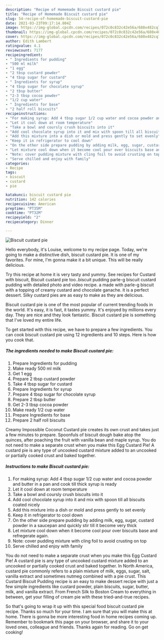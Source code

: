```yaml
---
description: "Recipe of Homemade Biscuit custard pie"
title: "Recipe of Homemade Biscuit custard pie"
slug: 54-recipe-of-homemade-biscuit-custard-pie
date: 2021-03-23T09:17:14.804Z
image: https://img-global.cpcdn.com/recipes/072c0c832c42e56a/680x482cq70/biscuit-custard-pie-recipe-main-photo.jpg
thumbnail: https://img-global.cpcdn.com/recipes/072c0c832c42e56a/680x482cq70/biscuit-custard-pie-recipe-main-photo.jpg
cover: https://img-global.cpcdn.com/recipes/072c0c832c42e56a/680x482cq70/biscuit-custard-pie-recipe-main-photo.jpg
author: Edith Lambert
ratingvalue: 4.1
reviewcount: 7177
recipeingredient:
- " Ingredients for pudding"
- "500 ml milk"
- "1 egg"
- "2 tbsp custard powder"
- "4 tbsp sugar for custard"
- " Ingredients for syrup"
- "4 tbsp sugar for chocolate syrup"
- "2 tbsp butter"
- "2-3 tbsp cocoa powder"
- "1/2 cup water"
- " Ingredients for base"
- "2 half roll biscuits"
recipeinstructions:
- "For making syrup: Add 4 tbsp sugar 1/2 cup water and cocoa powder and butter in a pan and cook till thick syrup is ready"
- "Let it cool down at room temperature"
- "Take a bowl and coursly crush biscuits into it"
- "Add cool chocolate syrup into it and mix with spoon till all biscuits coated nicely"
- "Add this mixture into a dish or mold and press gently to set evenly"
- "Keep it in refrigerator to cool down"
- "On the other side prepare pudding by adding milk, egg, sugar, custard powder in a saucepan and quickly stir till it become very thick"
- "Let mixture cool down when it become cool pour over biscuits base and refregerate again."
- "Note: cover pudding mixture with cling foil to avoid crusting on top"
- "Serve chilled and enjoy with family"
categories:
- Recipe
tags:
- biscuit
- custard
- pie

katakunci: biscuit custard pie 
nutrition: 142 calories
recipecuisine: American
preptime: "PT35M"
cooktime: "PT32M"
recipeyield: "2"
recipecategory: Dinner

---
```



![Biscuit custard pie](https://img-global.cpcdn.com/recipes/072c0c832c42e56a/680x482cq70/biscuit-custard-pie-recipe-main-photo.jpg)

Hello everybody, it's Louise, welcome to my recipe page. Today, we're going to make a distinctive dish, biscuit custard pie. It is one of my favorites. For mine, I'm gonna make it a bit unique. This will be really delicious.

Try this recipe at home it is very tasty and yummy. See recipes for Custard with biscuit, Biscuit custard pie too..biscuit pudding parle-g biscuit custard pudding with detailed photo and video recipe. a made with parle-g biscuit with a topping of creamy custard and chocolate ganache. it is a perfect dessert. Silky custard pies are as easy to make as they are delicious.

Biscuit custard pie is one of the most popular of current trending foods in the world. It's easy, it is fast, it tastes yummy. It's enjoyed by millions every day. They are nice and they look fantastic. Biscuit custard pie is something that I've loved my entire life.


To get started with this recipe, we have to prepare a few ingredients. You can cook biscuit custard pie using 12 ingredients and 10 steps. Here is how you cook that.

<!--inarticleads1-->

##### The ingredients needed to make Biscuit custard pie:

1. Prepare  Ingredients for pudding
1. Make ready 500 ml milk
1. Get 1 egg
1. Prepare 2 tbsp custard powder
1. Take 4 tbsp sugar for custard
1. Prepare  Ingredients for syrup
1. Prepare 4 tbsp sugar for chocolate syrup
1. Prepare 2 tbsp butter
1. Get 2-3 tbsp cocoa powder
1. Make ready 1/2 cup water
1. Prepare  Ingredients for base
1. Prepare 2 half roll biscuits


Creamy Impossible Coconut Custard pie creates its own crust and takes just a few minutes to prepare. Spoonfuls of biscuit dough bake atop the quinces, after poaching the fruit with vanilla bean and maple syrup. You do not need to make a separate crust when you make this Egg Custard Pie! A custard pie is any type of uncooked custard mixture added to an uncooked or partially cooked crust and baked together. 

<!--inarticleads2-->

##### Instructions to make Biscuit custard pie:

1. For making syrup: Add 4 tbsp sugar 1/2 cup water and cocoa powder and butter in a pan and cook till thick syrup is ready
1. Let it cool down at room temperature
1. Take a bowl and coursly crush biscuits into it
1. Add cool chocolate syrup into it and mix with spoon till all biscuits coated nicely
1. Add this mixture into a dish or mold and press gently to set evenly
1. Keep it in refrigerator to cool down
1. On the other side prepare pudding by adding milk, egg, sugar, custard powder in a saucepan and quickly stir till it become very thick
1. Let mixture cool down when it become cool pour over biscuits base and refregerate again.
1. Note: cover pudding mixture with cling foil to avoid crusting on top
1. Serve chilled and enjoy with family


You do not need to make a separate crust when you make this Egg Custard Pie! A custard pie is any type of uncooked custard mixture added to an uncooked or partially cooked crust and baked together. In North America, custard pie commonly refers to a plain mixture of milk, eggs, sugar, salt, vanilla extract and sometimes nutmeg combined with a pie crust. This Custard Biscuit Pudding recipe is an easy to make dessert recipe with just a few simple ingredients like custard powder, plain biscuits, sugar, butter, milk, and vanilla extract. From French Silk to Boston Cream to everything in between, get your filling of cream pie with these tried-and-true recipes. 

So that's going to wrap it up with this special food biscuit custard pie recipe. Thanks so much for your time. I am sure that you will make this at home. There is gonna be more interesting food in home recipes coming up. Remember to bookmark this page on your browser, and share it to your loved ones, colleague and friends. Thanks again for reading. Go on get cooking!
